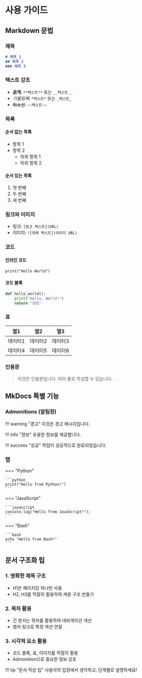 # 사용 가이드

## Markdown 문법

### 제목

```markdown
# 제목 1
## 제목 2
### 제목 3
```

### 텍스트 강조

- **굵게**: `**텍스트**` 또는 `__텍스트__`
- *기울임체*: `*텍스트*` 또는 `_텍스트_`
- ~~취소선~~: `~~텍스트~~`

### 목록

#### 순서 없는 목록
- 항목 1
- 항목 2
  - 하위 항목 1
  - 하위 항목 2

#### 순서 있는 목록
1. 첫 번째
2. 두 번째
3. 세 번째

### 링크와 이미지

- 링크: `[링크 텍스트](URL)`
- 이미지: `![대체 텍스트](이미지 URL)`

### 코드

#### 인라인 코드
`print("Hello World")`

#### 코드 블록
```python
def hello_world():
    print("Hello, World!")
    return "완료"
```

### 표

| 열1 | 열2 | 열3 |
|-----|-----|-----|
| 데이터1 | 데이터2 | 데이터3 |
| 데이터4 | 데이터5 | 데이터6 |

### 인용문

> 이것은 인용문입니다.
> 여러 줄로 작성할 수 있습니다.

## MkDocs 특별 기능

### Admonitions (알림창)

!!! warning "경고"
    이것은 경고 메시지입니다.

!!! info "정보"
    유용한 정보를 제공합니다.

!!! success "성공"
    작업이 성공적으로 완료되었습니다.

### 탭

=== "Python"

    ```python
    print("Hello from Python!")
    ```

=== "JavaScript"

    ```javascript
    console.log("Hello from JavaScript!");
    ```

=== "Bash"

    ```bash
    echo "Hello from Bash!"
    ```

## 문서 구조화 팁

### 1. 명확한 제목 구조
- H1은 페이지당 하나만 사용
- H2, H3를 적절히 활용하여 계층 구조 만들기

### 2. 목차 활용
- 긴 문서는 목차를 활용하여 네비게이션 개선
- 앵커 링크로 특정 섹션 연결

### 3. 시각적 요소 활용
- 코드 블록, 표, 이미지를 적절히 활용
- Admonition으로 중요한 정보 강조

!!! tip "문서 작성 팁"
    사용자의 입장에서 생각하고, 단계별로 설명하세요!